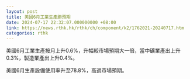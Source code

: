 ```yaml
---
layout: post
title: 美國6月工業生產勝預期
date: 2024-07-17 22:32:07.000000000 +08:00
link: https://news.rthk.hk/rthk/ch/component/k2/1762021-20240717.htm
categories: rthk
---
```


美國6月工業生產按月上升0.6%，升幅較市場預期大一倍，當中礦業產出上升0.3%，製造業產出上升0.4%。

美國6月生產設備使用率升至78.8%，高過市場預期。
